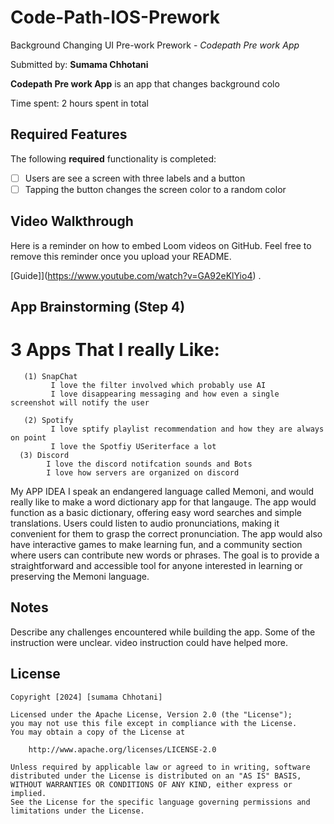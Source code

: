 # Code-Path-IOS-Prework
Background Changing UI Pre-work
 Prework - *Codepath Pre work App*

Submitted by: **Sumama Chhotani**

**Codepath Pre work App** is an app that changes background colo 

Time spent: 2 hours spent in total

## Required Features

The following **required** functionality is completed:

- [ ] Users are see a screen with three labels and a button 
- [ ] Tapping the button changes the screen color to a random color
 
## Video Walkthrough

Here is a reminder on how to embed Loom videos on GitHub. Feel free to remove this reminder once you upload your README. 

[Guide]](https://www.youtube.com/watch?v=GA92eKlYio4) .

## App Brainstorming (Step 4)
 # 3 Apps That I really Like:
       (1) SnapChat
             I love the filter involved which probably use AI
             I love disappearing messaging and how even a single screenshot will notify the user

       (2) Spotify
             I love sptify playlist recommendation and how they are always on point
             I love the Spotfiy USeriterface a lot
      (3) Discord
            I love the discord notifcation sounds and Bots
            I love how servers are organized on discord

  My APP IDEA
        I speak an endangered language called Memoni, and would really like to make a word
        dictionary app for that langauge. The app would function as a basic dictionary, offering easy 
        word searches and simple translations. Users could listen to audio pronunciations, making it 
        convenient for them to grasp the correct pronunciation. The app would also have interactive games to 
        make learning fun, and a community section where users can contribute new words or phrases. The goal 
        is to provide a straightforward and accessible tool for anyone interested in learning or preserving 
        the Memoni language.

## Notes

Describe any challenges encountered while building the app. 
Some of the instruction were unclear. video instruction could have helped more. 

## License

    Copyright [2024] [sumama Chhotani]

    Licensed under the Apache License, Version 2.0 (the "License");
    you may not use this file except in compliance with the License.
    You may obtain a copy of the License at

        http://www.apache.org/licenses/LICENSE-2.0

    Unless required by applicable law or agreed to in writing, software
    distributed under the License is distributed on an "AS IS" BASIS,
    WITHOUT WARRANTIES OR CONDITIONS OF ANY KIND, either express or implied.
    See the License for the specific language governing permissions and
    limitations under the License.
